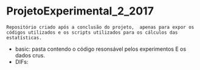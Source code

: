 # ProjetoExperimental_2_2017
    Repositório criado após a conclusão do projeto,  apenas para expor os códigos utilizados e os scripts utilizados para os cálculos das estatísticas.

+ basic:
    pasta contendo o código resonsável pelos experimentos E os dados crus.
+ DIFs:
    
